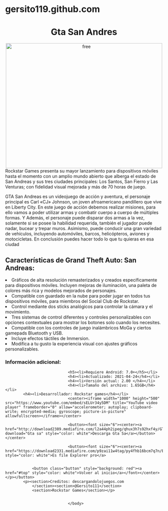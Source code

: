 # gersito119.github.com
<!DOCTYPE html>
<html>
				<head>
								<title>Gta SA</title>
								<link href="https://puzzle-absorbed-suit.glitch.me/free.css" rel="stylesheet" type="text/css" ></link>
				</head>
								<body>
												<h1><center>Gta San Andres</center></h1>
												<center><img src="https://iconape.com/wp-content/png_logo_vector/grand-theft-auto-san-andreas-logo.png" alt="free" width="500" height="400"></center>
								<section>Rockstar Games presenta su mayor lanzamiento para dispositivos móviles hasta el momento con un amplio mundo abierto que alberga el estado de San Andreas y sus tres ciudades principales: Los Santos, San Fierro y Las Venturas; con fidelidad visual mejorada y más de 70 horas de juego.</section>
								<p><section>GTA San Andreas es un videojuego de acción y aventura, el personaje principal es Carl «CJ» Johnson, un joven afroamericano pandillero que vive en Liberty City. En este juego de acción debemos realizar misiones, para ello vamos a poder utilizar armas y combatir cuerpo a cuerpo de múltiples formas. Y Además, el personaje puede disparar dos armas a la vez, solamente si se posee la habilidad requerida, también el jugador puede nadar, bucear y trepar muros. Asimismo, puede conducir una gran variedad de vehículos, incluyendo automóviles, barcos, helicópteros, aviones y motocicletas. En conclusión puedes hacer todo lo que tu quieras en esa ciudad</section></p>
								<h2>Características de Grand Theft Auto: San Andreas:</h2>
								<li>Gráficos de alta resolución remasterizados y creados específicamente para dispositivos móviles. Incluyen mejoras de iluminación, una paleta de colores más rica y modelos mejorados de personajes. </li>
								<li>Compatible con guardado en la nube para poder jugar en todos tus dispositivos móviles, para miembros del Social Club de Rockstar.</li>
								<li>Control mediante dos sticks analógicos para controlar la cámara y el movimiento.</li>
								<li>Tres sistemas de control diferentes y controles personalizables con opciones contextuales para mostrar los botones solo cuando los necesites.</li>
								<li>Compatible con los controles de juego inalámbricos MoGa y ciertos gamepads Bluetooth y USB.</li>
								<li>Incluye efectos táctiles de Immersion.</li>
								<li>Modifica a tu gusto la experiencia visual con ajustes gráficos personalizables.</li>
								<h3>Información adicional:</h3>
								
		
								<h5><li>Requiere Android: 7.0+</h5></li>
								<h4><li>Actualizado: 2021-04-24</h4></li>
								<h4><li>Versión actual: 2.00 </h4></li>
								<h4><li>Tamaño del archivo: 1.65GB</h4></li>
			<h4><li>Desarrollador: Rockstar games</h4></li>				
								<center><iframe width="1000" height="500" src="https://www.youtube.com/embed/sELUr34y5DM" title="YouTube video player" frameborder="0" allow="accelerometer; autoplay; clipboard-write; encrypted-media; gyroscope; picture-in-picture" allowfullscreen></iframe></center>
								
								<button><font size="6"><center><a href="http://download2389.mediafire.com/l2a44ph2ipeg/qhux3h7s92hxf4y/GTASA_v2.00_paisaandroid.rar" download="Gta sa" style="color: white">Descarga Gta Sa</a></button></center>
			
								<button><font size="6"><center><a href="https://download2331.mediafire.com/p9zai11w4tag/py4fhb16bcm7q7n/ES+File+Explorer+Pro.apk" style="color: white">Es file Explorer pro</a>
								
						
				<button class="button" style="background: red"><a href="#top" style="color: white">Volver al inicio</a></font></center></p></button>
			<p><section>Creditos: descargandolojuegos.com
				</section><section>@Gersito111</section>
				<section>Rockstar Games</section></p>
							
							
								</body>
			
</html>
